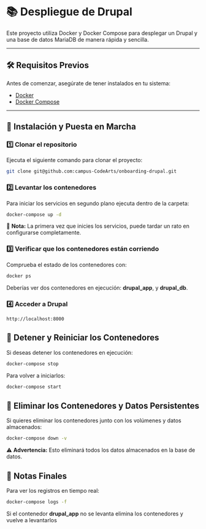 
# 📚 Despliegue de Drupal
Este proyecto utiliza Docker y Docker Compose para desplegar un Drupal y una base de datos MariaDB de manera rápida y sencilla.

---

## 🛠️ Requisitos Previos
Antes de comenzar, asegúrate de tener instalados en tu sistema:

- [Docker](https://docs.docker.com/get-docker/)
- [Docker Compose](https://docs.docker.com/compose/install/)
---

## 🚀 Instalación y Puesta en Marcha

### 1️⃣ Clonar el repositorio
Ejecuta el siguiente comando para clonar el proyecto:
```bash
git clone git@github.com:campus-CodeArts/onboarding-drupal.git
```

### 2️⃣ Levantar los contenedores
Para iniciar los servicios en segundo plano ejecuta dentro de la carpeta:
```bash
docker-compose up -d
```
📌 **Nota:** La primera vez que inicies los servicios, puede tardar un rato en configurarse completamente.

### 3️⃣ Verificar que los contenedores están corriendo
Comprueba el estado de los contenedores con:
```bash
docker ps
```
Deberías ver dos contenedores en ejecución: **drupal_app**, y **drupal_db**.

### 4️⃣ Acceder a Drupal

  ```
  http://localhost:8000
  ```

## 🔄 Detener y Reiniciar los Contenedores
Si deseas detener los contenedores en ejecución:
```bash
docker-compose stop
```
Para volver a iniciarlos:
```bash
docker-compose start
```

## 🧹 Eliminar los Contenedores y Datos Persistentes
Si quieres eliminar los contenedores junto con los volúmenes y datos almacenados:
```bash
docker-compose down -v
```
⚠️ **Advertencia:** Esto eliminará todos los datos almacenados en la base de datos.


## 🎯 Notas Finales
Para ver los registros en tiempo real:
  ```bash
  docker-compose logs -f
  ```

Si el contenedor **drupal_app** no se levanta elimina los contenedores y vuelve a levantarlos